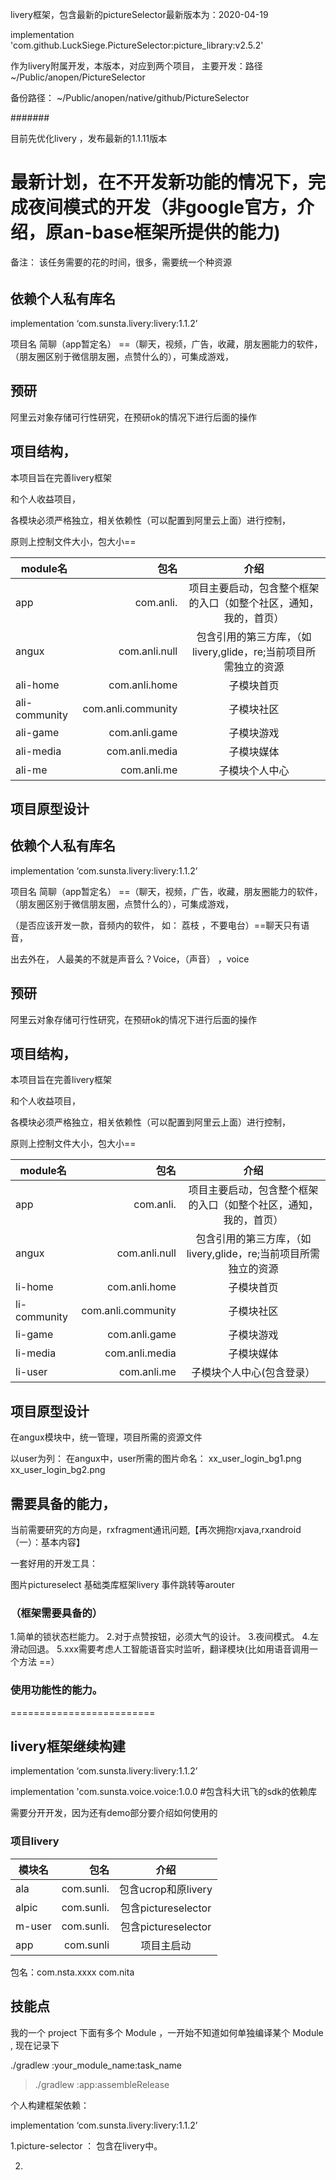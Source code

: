 livery框架，包含最新的pictureSelector最新版本为：2020-04-19

implementation 'com.github.LuckSiege.PictureSelector:picture_library:v2.5.2'

作为livery附属开发，本版本，对应到两个项目，
主要开发：路径~/Public/anopen/PictureSelector

备份路径：
~/Public/anopen/native/github/PictureSelector

#######

目前先优化livery ，发布最新的1.1.11版本
# 最新计划，在不开发新功能的情况下，完成夜间模式的开发（非google官方，介绍，原an-base框架所提供的能力)
备注： 该任务需要的花的时间，很多，需要统一个种资源

######


## 依赖个人私有库名

implementation ‘com.sunsta.livery:livery:1.1.2’



项目名 简聊（app暂定名） ==（聊天，视频，广告，收藏，朋友圈能力的软件，（朋友圈区别于微信朋友圈，点赞什么的），可集成游戏，


## 预研

阿里云对象存储可行性研究，在预研ok的情况下进行后面的操作

## 项目结构，

本项目旨在完善livery框架

和个人收益项目，

各模块必须严格独立，相关依赖性（可以配置到阿里云上面）进行控制，

原则上控制文件大小，包大小==

| module名        | 包名   |  介绍  |
| --------   | -----:  | :----:  |
| app     | com.anli.   |   项目主要启动，包含整个框架的入口（如整个社区，通知，我的，首页）     |
| angux   |   com.anli.null   |   包含引用的第三方库，（如livery,glide，re;当前项目所需独立的资源 |
| ali-home   |   com.anli.home   |  子模块首页 |
| ali-community   |   com.anli.community   |  子模块社区|
| ali-game   |   com.anli.game   |  子模块游戏|
| ali-media   |   com.anli.media   |  子模块媒体|
| ali-me   |   com.anli.me   |  子模块个人中心|


## 项目原型设计



## 依赖个人私有库名

implementation ‘com.sunsta.livery:livery:1.1.2’



项目名 简聊（app暂定名） ==（聊天，视频，广告，收藏，朋友圈能力的软件，（朋友圈区别于微信朋友圈，点赞什么的），可集成游戏，


（是否应该开发一款，音频内的软件， 如： 荔枝 ，不要电台）==聊天只有语音，

出去外在， 人最美的不就是声音么？Voice，（声音） ，voice


## 预研

阿里云对象存储可行性研究，在预研ok的情况下进行后面的操作

## 项目结构，

本项目旨在完善livery框架

和个人收益项目，

各模块必须严格独立，相关依赖性（可以配置到阿里云上面）进行控制，

原则上控制文件大小，包大小==

| module名        | 包名   |  介绍  |
| --------   | -----:  | :----:  |
| app     | com.anli.   |   项目主要启动，包含整个框架的入口（如整个社区，通知，我的，首页）     |
| angux   |   com.anli.null   |   包含引用的第三方库，（如livery,glide，re;当前项目所需独立的资源 |
| li-home   |   com.anli.home   |  子模块首页 |
| li-community   |   com.anli.community   |  子模块社区|
| li-game   |   com.anli.game   |  子模块游戏|
| li-media   |   com.anli.media   |  子模块媒体|
| li-user   |   com.anli.me   |  子模块个人中心(包含登录）|


## 项目原型设计
在angux模块中，统一管理，项目所需的资源文件

以user为列：
在angux中，user所需的图片命名：
xx_user_login_bg1.png
xx_user_login_bg2.png


## 需要具备的能力，

当前需要研究的方向是，rxfragment通讯问题,【再次拥抱rxjava,rxandroid（一）：基本内容】

一套好用的开发工具：

图片pictureselect
基础类库框架livery
事件跳转等arouter

### （框架需要具备的）
1.简单的锁状态栏能力。
2.对于点赞按钮，必须大气的设计。
3.夜间模式。
4.左滑动回退。
5.xxx需要考虑人工智能语音实时监听，翻译模块(比如用语音调用一个方法 ==）


### 使用功能性的能力。



=========================
## livery框架继续构建

implementation ‘com.sunsta.livery:livery:1.1.2’

implementation 'com.sunsta.voice.voice:1.0.0 #包含科大讯飞的sdk的依赖库

需要分开开发，因为还有demo部分要介绍如何使用的
### 项目livery

| 模块名        | 包名   |  介绍  |
| --------   | -----:  | :----:  |
| ala      | com.sunli.   |   包含ucrop和原livery     |
| alpic        |   com.sunli.   |   包含pictureselector   |
| m-user        |   com.sunli.   |   包含pictureselector   |
| app        |    com.sunli    |  项目主启动  |

  包名：com.nsta.xxxx
  com.nita

## 技能点
我的一个 project 下面有多个 Module ，一开始不知道如何单独编译某个 Module , 现在记录下


./gradlew :your_module_name:task_name

> ./gradlew :app:assembleRelease




个人构建框架依赖：

implementation ‘com.sunsta.livery:livery:1.1.2’

1.picture-selector ： 包含在livery中。

2.

